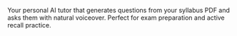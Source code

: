 Your personal AI tutor that generates questions from your syllabus PDF and asks them with natural voiceover. Perfect for exam preparation and active recall practice.
